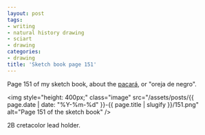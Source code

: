 ```yaml
---
layout: post
tags:
- writing
- natural history drawing
- sciart
- drawing
categories:
- drawing
title: 'Sketch book page 151'
---
```


Page 151 of my sketch book, about the [pacará](https://es.wikipedia.org/wiki/Enterolobium_contortisiliquum), or "oreja de negro".

<img style="height: 400px;" class="image" src="/assets/posts/{{ page.date | date: "%Y-%m-%d" }}-{{ page.title | slugify }}/151.png" alt="Page 151 of the sketch book" />

2B cretacolor lead holder.
